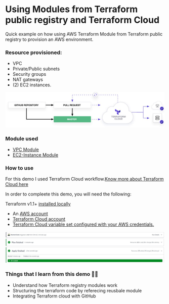 # Using Modules from Terraform public registry and Terraform Cloud

Quick example on how using AWS Terraform Module from Terraform public registry to provision an AWS environment.

### Resource provisioned:
- VPC
- Private/Public subnets
- Security groups
- NAT gateways 
- (2) EC2 instances.

![Workflow](flow.jpg "Workflow")

### Module used
- [VPC Module](https://registry.terraform.io/modules/terraform-aws-modules/vpc/aws/3.14.0)
- [EC2-Instance Module](https://registry.terraform.io/modules/terraform-aws-modules/ec2-instance/aws/latest)

### How to use
For this demo I used Terraform Cloud workflow.[Know more about Terraform Cloud here](https://developer.hashicorp.com/terraform/tutorials/cloud-get-started)

In order to compleete this demo, you will need the following:

 Terraform v1.1+ [installed locally](https://developer.hashicorp.com/terraform/tutorials/aws-get-started/install-cli)
- An [AWS account](https://portal.aws.amazon.com/billing/signup?nc2=h_ct&src=default&redirect_url=https%3A%2F%2Faws.amazon.com%2Fregistration-confirmation#/start)
- [Terraform Cloud account](https://app.terraform.io/public/signup/account?utm_source=learn)
- [Terraform Cloud variable set configured with your AWS credentials.](https://developer.hashicorp.com/terraform/tutorials/cloud-get-started/cloud-create-variable-set)

![Workflow execution result](TFC_run-result.jpg "Workflow execution result")


### Things that I learn from this demo 💪💪
- Understand how Terraform registry modules work
- Structuring the terraform code by referecing reusbale module
- Integrating Terraform cloud with GitHub